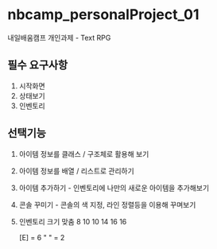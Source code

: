 # nbcamp_personalProject_01
내일배움캠프 개인과제 -  Text RPG  
## 필수 요구사항  
1. 시작화면
2. 상태보기
3. 인벤토리  

## 선택기능  
1. 아이템 정보를 클래스 / 구조체로 활용해 보기  
2. 아이템 정보를 배열 / 리스트로 관리하기  
3. 아이템 추가하기 - 인벤토리에 나만의 새로운 아이템을 추가해보기
4. 콘솔 꾸미기 -  콘솔의 색 지정, 라인 정렬등을 이용해 꾸며보기
5. 인벤토리 크기 맞춤
8 10 10
14 16 16

   [E] = 6
   " " = 2
   
